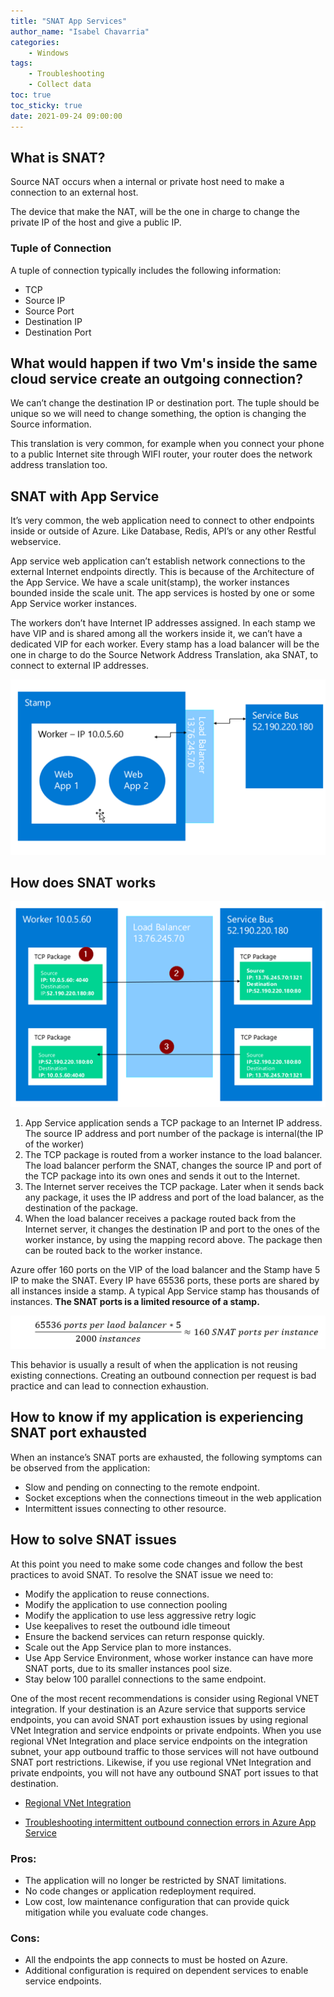 ```yaml
---
title: "SNAT App Services"
author_name: "Isabel Chavarria"
categories:
    - Windows
tags:
    - Troubleshooting
    - Collect data
toc: true
toc_sticky: true
date: 2021-09-24 09:00:00
---
```

<html>
<head>
  <!-- Google tag (gtag.js) -->
<script async src="https://www.googletagmanager.com/gtag/js?id=G-0DC5DVJXR5"></script>
<script>
  window.dataLayer = window.dataLayer || [];
  function gtag(){dataLayer.push(arguments);}
  gtag('js', new Date());

  gtag('config', 'G-0DC5DVJXR5');
</script>
</head>
</html>

## What is SNAT? 

Source NAT occurs when a internal or private host need to make a connection to an external host.  

The device that make the NAT, will be the one in charge to change the private IP of the host and give a public IP.

### Tuple of Connection

A tuple of connection typically includes the following information:

- TCP
- Source IP
- Source Port
- Destination IP
- Destination Port

## What would happen if two Vm's inside the same cloud service create an outgoing connection? 

We can’t change the destination IP or destination port. The tuple should be unique so we will need to change something, the option is changing the Source information. 

This translation is very common, for example when you connect your phone to a public Internet site through WIFI router, your router does the network address translation too.

## SNAT with App Service 

It’s very common, the  web application need to connect to other endpoints inside or outside of Azure. Like Database, Redis, API’s or any other Restful webservice. 

App service web application can’t establish network connections to the external Internet endpoints directly.
This is because of the Architecture  of the App Service. We have a scale unit(stamp), the worker instances bounded inside the scale unit. The app services is hosted by one or some App Service worker instances. 

The workers don’t have Internet IP addresses assigned. In each stamp we have VIP and is shared among all the workers inside it, we can’t have a dedicated VIP for each worker. Every stamp has a load balancer will be the one in charge to do the Source Network Address Translation, aka SNAT, to connect to external IP addresses.


![flow](/media/2021/SNAT/01.png)

## How does SNAT works

![flow](/media/2021/SNAT/02.png)

1.  App Service application sends a TCP package to an Internet IP address. The source IP address and port number of the package is internal(the IP of the worker)
2.  The TCP package is routed from a worker instance to the load balancer. The load balancer perform the SNAT, changes the source IP and port of the TCP package into its own ones and sends it out to the Internet.
3.  The Internet server receives the TCP package. Later when it sends back any package, it uses the IP address and port of the load balancer, as the destination of the package.
4.  When the load balancer receives a package routed back from the Internet server, it changes the destination IP and port to the ones of the worker instance, by using the mapping record above. The package then can be routed back to the worker instance.

Azure offer 160 ports on the VIP of the load balancer and the Stamp have 5 IP to make the SNAT. Every IP have 65536 ports, these ports are shared by all instances inside a stamp. A typical App Service stamp has thousands of instances. **The SNAT ports is a limited resource of a stamp.**

![flow](/media/2021/SNAT/03.png)

This behavior is usually a result of when the application is not reusing existing connections. Creating an outbound connection per request is bad practice and can lead to connection exhaustion.


## How to know if my application is experiencing SNAT port exhausted

When an instance’s SNAT ports are exhausted, the following symptoms can be observed from the application:
-  Slow and pending on connecting to the remote endpoint.
-   Socket exceptions when the connections timeout in the web application
-   Intermittent issues connecting to other resource.

## How to solve SNAT issues

At this point you need to make some code changes and follow the best practices to avoid SNAT. To resolve the SNAT issue we need to:

- Modify the application to reuse connections.
-   Modify the application to use connection pooling
-   Modify the application to use less aggressive retry logic
-   Use keepalives to reset the outbound idle timeout
-   Ensure the backend services can return response quickly.
-   Scale out the App Service plan to more instances.
-   Use App Service Environment, whose worker instance can have more SNAT ports, due to its smaller instances pool size.
-   Stay below 100 parallel connections to the same endpoint. 

One of the most recent recommendations is consider using Regional VNET integration. If your destination is an Azure service that supports service endpoints, you can avoid SNAT port exhaustion issues by using regional VNet Integration and service endpoints or private endpoints.
When you use regional VNet Integration and place service endpoints on the integration subnet, your app outbound traffic to those services will not have outbound SNAT port restrictions. Likewise, if you use regional VNet Integration and private endpoints, you will not have any outbound SNAT port issues to that destination.
-    [Regional VNet Integration](https://docs.microsoft.com/en-us/azure/app-service/web-sites-integrate-with-vnet#regional-vnet-integration)

-   [Troubleshooting intermittent outbound connection errors in Azure App Service](https://docs.microsoft.com/azure/app-service/troubleshoot-intermittent-outbound-connection-errors#avoiding-the-problem)


### Pros:
-  The application will no longer be restricted by SNAT limitations.
-   No code changes or application redeployment required.
-   Low cost, low maintenance configuration that can provide quick mitigation while you evaluate code changes.
### Cons:
-   All the endpoints the app connects to must be hosted on Azure.
-   Additional configuration is required on dependent services to enable service endpoints.


  

